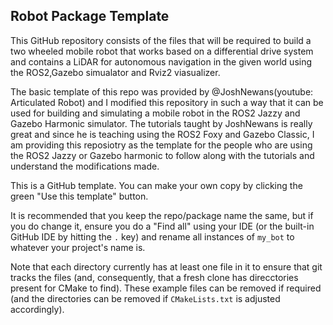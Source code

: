 ## Robot Package Template

This GitHub repository consists of the files that will be required to build a two wheeled mobile robot that works based on a differential drive system and contains a LiDAR for autonomous navigation in the given world using the ROS2,Gazebo simualator and Rviz2 viasualizer.

The basic template of this repo was provided by @JoshNewans(youtube: Articulated Robot) and I modified this repository in such a way that it can be used for building and simulating a mobile robot in the ROS2 Jazzy and Gazebo Harmonic simulator. The tutorials taught by JoshNewans is really great and since he is teaching using the ROS2 Foxy and Gazebo Classic, I am providing this reposiotry as the template for the people who are using the ROS2 Jazzy or Gazebo harmonic to follow along with the tutorials and understand the modifications made. 

This is a GitHub template. You can make your own copy by clicking the green "Use this template" button.

It is recommended that you keep the repo/package name the same, but if you do change it, ensure you do a "Find all" using your IDE (or the built-in GitHub IDE by hitting the `.` key) and rename all instances of `my_bot` to whatever your project's name is.

Note that each directory currently has at least one file in it to ensure that git tracks the files (and, consequently, that a fresh clone has direcctories present for CMake to find). These example files can be removed if required (and the directories can be removed if `CMakeLists.txt` is adjusted accordingly).
